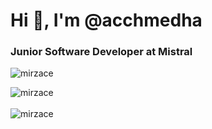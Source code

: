 <h1>Hi 👋, I'm @acchmedha</h1>
<h3>Junior Software Developer at Mistral</h3>

<p align="left"> <img src="https://komarev.com/ghpvc/?username=acchmedha&label=Profile%20views&color=0e75b6&style=flat" alt="mirzace" /> </p>

<div><img align="center" src="https://github-readme-stats.vercel.app/api?username=acchmedha&show_icons=true&locale=en" alt="mirzace" /></div>
</br>
<div><img align="center" src="https://github-readme-streak-stats.herokuapp.com/?user=acchmedha&" alt="mirzace" /></div>
